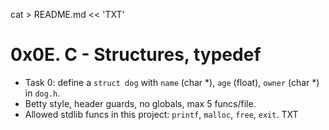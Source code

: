 cat > README.md << 'TXT'
# 0x0E. C - Structures, typedef

- Task 0: define a `struct dog` with `name` (char *), `age` (float), `owner` (char *) in `dog.h`.
- Betty style, header guards, no globals, max 5 funcs/file.
- Allowed stdlib funcs in this project: `printf`, `malloc`, `free`, `exit`.
TXT

